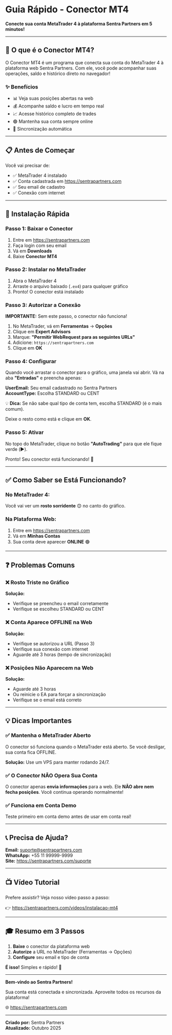 # Guia Rápido - Conector MT4

**Conecte sua conta MetaTrader 4 à plataforma Sentra Partners em 5 minutos!**

---

## 🎯 O que é o Conector MT4?

O Conector MT4 é um programa que conecta sua conta do MetaTrader 4 à plataforma web Sentra Partners. Com ele, você pode acompanhar suas operações, saldo e histórico direto no navegador!

### ✨ Benefícios

- 📊 Veja suas posições abertas na web
- 💰 Acompanhe saldo e lucro em tempo real
- 📈 Acesse histórico completo de trades
- 🟢 Mantenha sua conta sempre online
- 🔄 Sincronização automática

---

## 📋 Antes de Começar

Você vai precisar de:

- ✅ MetaTrader 4 instalado
- ✅ Conta cadastrada em https://sentrapartners.com
- ✅ Seu email de cadastro
- ✅ Conexão com internet

---

## 🚀 Instalação Rápida

### Passo 1: Baixar o Conector

1. Entre em https://sentrapartners.com
2. Faça login com seu email
3. Vá em **Downloads**
4. Baixe **Conector MT4**

### Passo 2: Instalar no MetaTrader

1. Abra o MetaTrader 4
2. Arraste o arquivo baixado (`.ex4`) para qualquer gráfico
3. Pronto! O conector está instalado

### Passo 3: Autorizar a Conexão

**IMPORTANTE:** Sem este passo, o conector não funciona!

1. No MetaTrader, vá em **Ferramentas** → **Opções**
2. Clique em **Expert Advisors**
3. Marque: **"Permitir WebRequest para as seguintes URLs"**
4. Adicione: `https://sentrapartners.com`
5. Clique em **OK**

### Passo 4: Configurar

Quando você arrastar o conector para o gráfico, uma janela vai abrir. Vá na aba **"Entradas"** e preencha apenas:

**UserEmail:** Seu email cadastrado no Sentra Partners  
**AccountType:** Escolha STANDARD ou CENT

💡 **Dica:** Se não sabe qual tipo de conta tem, escolha STANDARD (é o mais comum).

Deixe o resto como está e clique em **OK**.

### Passo 5: Ativar

No topo do MetaTrader, clique no botão **"AutoTrading"** para que ele fique verde (▶️).

Pronto! Seu conector está funcionando! 🎉

---

## ✅ Como Saber se Está Funcionando?

### No MetaTrader 4:

Você vai ver um **rosto sorridente** 😊 no canto do gráfico.

### Na Plataforma Web:

1. Entre em https://sentrapartners.com
2. Vá em **Minhas Contas**
3. Sua conta deve aparecer **ONLINE** 🟢

---

## ❓ Problemas Comuns

### ❌ Rosto Triste no Gráfico

**Solução:**
- Verifique se preencheu o email corretamente
- Verifique se escolheu STANDARD ou CENT

### ❌ Conta Aparece OFFLINE na Web

**Solução:**
- Verifique se autorizou a URL (Passo 3)
- Verifique sua conexão com internet
- Aguarde até 3 horas (tempo de sincronização)

### ❌ Posições Não Aparecem na Web

**Solução:**
- Aguarde até 3 horas
- Ou reinicie o EA para forçar a sincronização
- Verifique se o email está correto

---

## 💡 Dicas Importantes

### ✅ Mantenha o MetaTrader Aberto

O conector só funciona quando o MetaTrader está aberto. Se você desligar, sua conta fica OFFLINE.

**Solução:** Use um VPS para manter rodando 24/7.

### ✅ O Conector NÃO Opera Sua Conta

O conector apenas **envia informações** para a web. Ele **NÃO abre nem fecha posições**. Você continua operando normalmente!

### ✅ Funciona em Conta Demo

Teste primeiro em conta demo antes de usar em conta real!

---

## 📞 Precisa de Ajuda?

**Email:** suporte@sentrapartners.com  
**WhatsApp:** +55 11 99999-9999  
**Site:** https://sentrapartners.com/suporte

---

## 📺 Vídeo Tutorial

Prefere assistir? Veja nosso vídeo passo a passo:

👉 https://sentrapartners.com/videos/instalacao-mt4

---

## 🎓 Resumo em 3 Passos

1. **Baixe** o conector da plataforma web
2. **Autorize** a URL no MetaTrader (Ferramentas → Opções)
3. **Configure** seu email e tipo de conta

**É isso!** Simples e rápido! 🚀

---

**Bem-vindo ao Sentra Partners!**

Sua conta está conectada e sincronizada. Aproveite todos os recursos da plataforma!

🌐 https://sentrapartners.com

---

**Criado por:** Sentra Partners  
**Atualizado:** Outubro 2025
